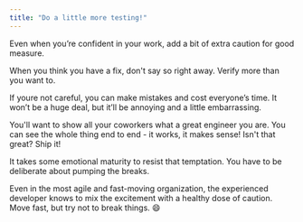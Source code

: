 ```yaml
---
title: "Do a little more testing!"
---
```


Even when you’re confident in your work, add a bit of extra caution for good measure.

When you think you have a fix, don't say so right away. Verify more than you want to.

If youre not careful, you can make mistakes and cost everyone’s time. It won’t be a huge deal, but it’ll be annoying and a little embarrassing.

You'll want to show all your coworkers what a great engineer you are. You can see the whole thing end to end - it works, it makes sense! Isn't that great? Ship it!

It takes some emotional maturity to resist that temptation. You have to be deliberate about pumping the breaks.

Even in the most agile and fast-moving organization, the experienced developer knows to mix the excitement with a healthy dose of caution. Move fast, but try not to break things. 😄
